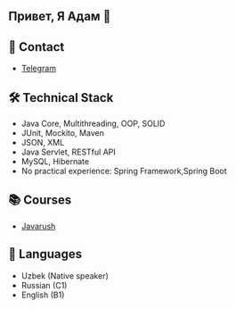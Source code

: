 ## Привет, Я Адам 👋

## 📱 Contact
*   [Telegram](https://t.me/mnrlwatr)

## 🛠 Technical Stack
*   Java Core, Multithreading, OOP, SOLID
*   JUnit, Mockito, Maven
*   JSON, XML 
*   Java Servlet, RESTful API
*   MySQL, Hibernate
*   No practical experience:  Spring Framework,Spring Boot

## 📚 Courses 
*   [Javarush](https://javarush.com)

## 👥 Languages
*   Uzbek (Native speaker)
*   ‎Russian (C1)
*   English (B1)

